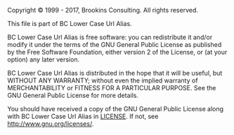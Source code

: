 ﻿Copyright © 1999 - 2017, Brookins Consulting. All rights reserved.

This file is part of BC Lower Case Url Alias.

BC Lower Case Url Alias is free software: you can redistribute it and/or modify
it under the terms of the GNU General Public License as published by
the Free Software Foundation, either version 2 of the License, or
(at your option) any later version.

BC Lower Case Url Alias is distributed in the hope that it will be useful,
but WITHOUT ANY WARRANTY; without even the implied warranty of
MERCHANTABILITY or FITNESS FOR A PARTICULAR PURPOSE.  See the
GNU General Public License for more details.

You should have received a copy of the GNU General Public License
along with BC Lower Case Url Alias in [LICENSE](LICENSE.md).
If not, see <http://www.gnu.org/licenses/>.
